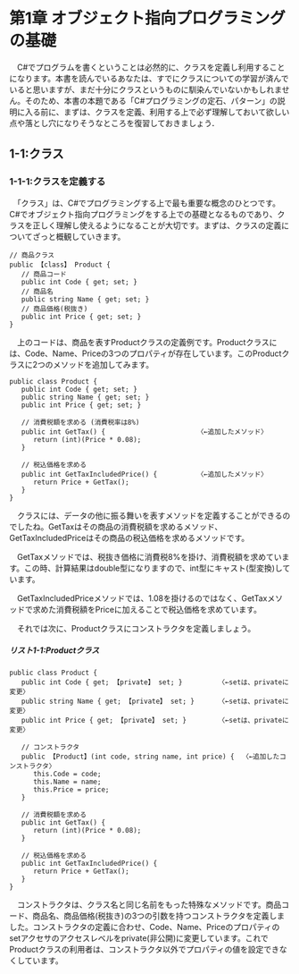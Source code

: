 # 第1章 オブジェクト指向プログラミングの基礎

　C#でプログラムを書くということは必然的に、クラスを定義し利用することになります。本書を読んでいるあなたは、すでにクラスについての学習が済んでいると思いますが、まだ十分にクラスというものに馴染んでいないかもしれません。そのため、本書の本題である「C#プログラミングの定石、パターン」の説明に入る前に、まずは、クラスを定義、利用する上で必ず理解しておいて欲しい点や落とし穴になりそうなところを復習しておきましょう．

## 1-1:クラス

### 1-1-1:クラスを定義する

　「クラス」は、C#でプログラミングする上で最も重要な概念のひとつです。C#でオブジェクト指向プログラミングをする上での基礎となるものであり、クラスを正しく理解し使えるようになることが大切です。まずは、クラスの定義についてざっと概観していきます。

    // 商品クラス
    public 【class】 Product {
       // 商品コード
       public int Code { get; set; }
       // 商品名
       public string Name { get; set; }
       // 商品価格(税抜き)
       public int Price { get; set; }
    }

　上のコードは、商品を表すProductクラスの定義例です。Productクラスには、Code、Name、Priceの3つのプロパティが存在しています。このProductクラスに2つのメソッドを追加してみます。

    public class Product {
       public int Code { get; set; }
       public string Name { get; set; }
       public int Price { get; set; }

       // 消費税額を求める (消費税率は8%)
       public int GetTax() {                       〈←追加したメソッド〉
          return (int)(Price * 0.08); 
       }
      
       // 税込価格を求める
       public int GetTaxIncludedPrice() {          〈←追加したメソッド〉
          return Price + GetTax();
       }
    }

　クラスには、データの他に振る舞いを表すメソッドを定義することができるのでしたね。GetTaxはその商品の消費税額を求めるメソッド、GetTaxIncludedPriceはその商品の税込価格を求めるメソッドです。

　GetTaxメソッドでは、税抜き価格に消費税8%を掛け、消費税額を求めています。この時、計算結果はdouble型になりますので、int型にキャスト(型変換)しています。

　GetTaxIncludedPriceメソッドでは、1.08を掛けるのではなく、GetTaxメソッドで求めた消費税額をPriceに加えることで税込価格を求めています。

　それでは次に、Productクラスにコンストラクタを定義しましょう。

##### リスト1-1:Productクラス

    public class Product {
       public int Code { get; 【private】 set; }         〈←setは、privateに変更〉
       public string Name { get; 【private】 set; }      〈←setは、privateに変更〉
       public int Price { get; 【private】 set; }        〈←setは、privateに変更〉

       // コンストラクタ
       public 【Product】(int code, string name, int price) {  〈←追加したコンストラクタ〉
          this.Code = code;
          this.Name = name;
          this.Price = price;
       }

       // 消費税額を求める
       public int GetTax() {
          return (int)(Price * 0.08);
       }

       // 税込価格を求める
       public int GetTaxIncludedPrice() {
          return Price + GetTax();
       }
    }

　コンストラクタは、クラス名と同じ名前をもった特殊なメソッドです。商品コード、商品名、商品価格(税抜き)の3つの引数を持つコンストラクタを定義しました。コンストラクタの定義に合わせ、Code、Name、Priceのプロパティのsetアクセサのアクセスレベルをprivate(非公開)に変更しています。これでProductクラスの利用者は、コンストラクタ以外でプロパティの値を設定できなくしています。

